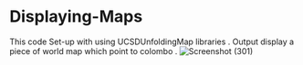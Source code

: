 # Displaying-Maps
This code Set-up  with using UCSDUnfoldingMap libraries .
Output display a piece  of world map which point to colombo .
![Screenshot (301)](https://user-images.githubusercontent.com/88665593/151532991-1b1dc9fb-d71a-4461-a5a1-de9537db043d.png)
